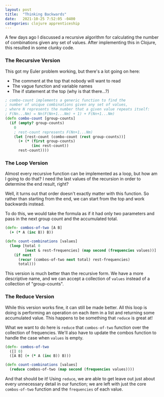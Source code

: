 ```yaml
---
layout: post
title:  "Thinking Backwards"
date:   2021-10-25 7:52:05 -0400
categories: clojure apprenticeship
---
```


A few days ago I discussed a recursive algorithm for calculating the number of 
combinations given any set of values. After implementing this in Clojure, this 
resulted in some clunky code.

### The Recursive Version

This got my Euler problem working, but there's a lot going on here:
- The comment at the top that nobody will want to read
- The vague function and variable names
- The if statement at the top (why is that there...?)

````clojure
; combo-count implements a generic function to find the
; number of unique combinations given any set of values,
; where N represents the number that a given value repeats itself:
; F(Nn...Nm) = Nn(F(Nn+1...Nm) + 1) + F(Nn+1...Nm)
(defn combo-count [group-counts]
  (if (empty? group-counts)
    0
    ; rest-count represents F(Nn+1...Nm)
    (let [rest-count (combo-count (rest group-counts))]
      (+ (* (first group-counts)
            (inc rest-count))
      rest-count))))
````

### The Loop Version

Almost every recursive function can be implemented as a loop, but how am I going 
to do that? I need the last values of the recursion in order to determine the 
end result, right?

Well, it turns out that order doesn't exactly matter with this function. So 
rather than starting from the end, we can start from the top and work backwards 
instead. 

To do this, we would take the formula as if it had only two parameters and pass 
in the next group count and the accumulated total.

````clojure
(defn- combos-of-two [A B]
  (+ (* A (inc B)) B))

(defn count-combinations [values]
  (loop [total 0
         [next & rest-frequencies] (map second (frequencies values))]
    (if next
      (recur (combos-of-two next total) rest-frequencies)
      total)))
````

This version is much better than the recursive form. We have a more 
descriptive name, and we can accept a collection of `values` instead of
a collection of "group-counts".

### The Reduce Version

While this version works fine, it can still be made better. All this 
loop is doing is performing an operation on each item in a list and returning 
some accumulated value. This happens to be something that `reduce` is great at!

What we want to do here is `reduce` that `combos-of-two` function over the 
collection of frequencies. We'll also have to update the combos function to 
handle the case when `values` is empty.

```clojure
(defn- combos-of-two
  ([] 0)
  ([A B] (+ (* A (inc B)) B)))

(defn count-combinations [values]
  (reduce combos-of-two (map second (frequencies values))))
````

And that should be it! Using `reduce`, we are able to get leave out just about 
every unnecessary detail in our function; we are left with just the core
`combos-of-two` function and the `frequencies` of each value.